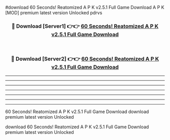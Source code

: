 #download 60 Seconds! Reatomized A P K v2.5.1 Full Game Download A P K [MOD] premium latest version Unlocked pdrvs 



<div align="center">
<h3>🔴 Download [Server1] 👉👉 <a href="https://apkdownload-94cd0.web.app/">60 Seconds! Reatomized A P K v2.5.1 Full Game Download</a></h3><br>

<h3>🔴 Download [Server2] 👉👉 <a href="https://apkdownload-94cd0.web.app/">60 Seconds! Reatomized A P K v2.5.1 Full Game Download</a></h3>
</div>





----------------------------------------------------------

----------------------------------------------------------

----------------------------------------------------------

----------------------------------------------------------

----------------------------------------------------------

----------------------------------------------------------

----------------------------------------------------------

60 Seconds! Reatomized A P K v2.5.1 Full Game Download download premium latest version Unlocked

download 60 Seconds! Reatomized A P K v2.5.1 Full Game Download premium latest version Unlocked
